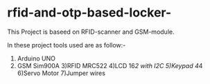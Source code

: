 # rfid-and-otp-based-locker-

This Project is  baseed on RFID-scanner and GSM-module.

In these project tools used are as follow:-

1) Arduino UNO
2) GSM Sim900A
3)RFID MRC522
4)LCD 16*2 with I2C
5)Keypad 4*4
6)Servo Motor
7)Jumper wires

